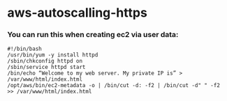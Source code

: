 # aws-autoscalling-https
### You can run this when creating ec2 via user data:
```
#!/bin/bash
/usr/bin/yum -y install httpd
/sbin/chkconfig httpd on
/sbin/service httpd start
/bin/echo “Welcome to my web server. My private IP is” > /var/www/html/index.html
/opt/aws/bin/ec2-metadata -o | /bin/cut -d: -f2 | /bin/cut -d" " -f2 >> /var/www/html/index.html
```
